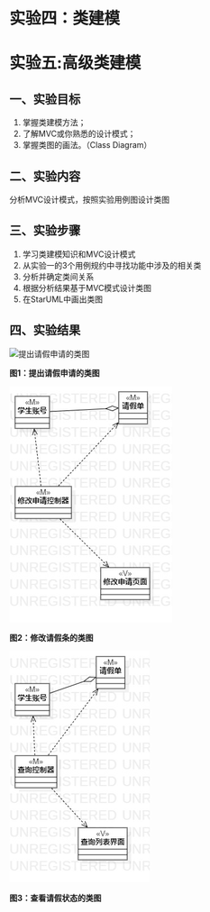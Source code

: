 # 实验四：类建模
# 实验五:高级类建模

## 一、实验目标

1. 掌握类建模方法；
2. 了解MVC或你熟悉的设计模式；
3. 掌握类图的画法。（Class Diagram）

## 二、实验内容

   分析MVC设计模式，按照实验用例图设计类图

## 三、实验步骤

1. 学习类建模知识和MVC设计模式
2. 从实验一的3个用例规约中寻找功能中涉及的相关类
3. 分析并确定类间关系
4. 根据分析结果基于MVC模式设计类图
5. 在StarUML中画出类图

## 四、实验结果

![提出请假申请的类图](images/Lab4_ClassDiagram1.jpg)

**图1：提出请假申请的类图**

![修改请假条的类图](Lab4_ClassDiagram2.jpg)

**图2：修改请假条的类图**

![查看请假状态的类图](Lab4_ClassDiagram3.jpg)

**图3：查看请假状态的类图**

